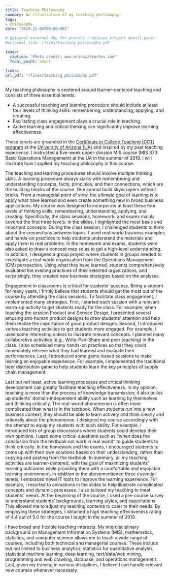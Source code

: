 ```yaml
---
title: Teaching Philosophy
summary: An illustration of my teaching philosophy.
tags: 
- Philosophy
date: "2019-11-04T00:00:00Z"

# Optional external URL for project (replaces project detail page).
#external_link: /files/teaching_philosophy.pdf

image:
  caption: "Photo credit: www.mrsruizteaches.com"
  focal_point: Smart

links:
url_pdf: "/files/teaching_philosophy.pdf"
---
```


My teaching philosophy is centered around learner-centered teaching and consists of three essential tenets. 

- A successful teaching and learning procedure should include at least four levels of thinking skills: remembering, understanding, applying, and creating. 
- Facilitating class engagement plays a crucial role in teaching. 
- Active learning and critical thinking can significantly improve learning effectiveness. 

These tenets are grounded in the [Certificate in College Teaching (CCT) program](https://cct.oia.arizona.edu) at the [University of Arizona (UA)](https://www.arizona.edu) and inspired by my past teaching experience. I instructed a five-week upper-division MIS course (MIS 373: Basic Operations Management) at the UA in the summer of 2019. I will illustrate how I applied my teaching philosophy in this course.

The teaching and learning procedures should involve multiple thinking skills. A learning procedure always starts with remembering and understanding concepts, facts, principles, and their connections, which are the building blocks of the course. One cannot build skyscrapers without bricks. From a managerial point of view, the ultimate goal of learning is to apply what have learned and even create something new in broad business applications. My course was designed to incorporate at least these four levels of thinking skills: remembering, understanding, applying, and creating. Specifically, the class sessions, homework, and exams mainly covered the first three levels. In the slides, I highlighted the most basic and important concepts. During the class session, I challenged students to think about the connections between topics. I used real-world business examples and hands-on practices to help students understand the materials and apply them to real problems. In the homework and exams, students were also asked to draw a concept map so as to get a high-level understanding. In addition, I designed a group project where students in groups needed to investigate a real-world organization from the Operations Management (OM) perspective. Using what they have learned, students comprehensively evaluated the existing practices of their selected organizations; and surprisingly, they created new business strategies based on the analyses.

Engagement in classrooms is critical for students’ success. Being a student for many years, I firmly believe that students should get the most out of the course by attending the class sessions. To facilitate class engagement, I implemented many strategies. First, I started each session with a relevant warm-up activity to get students ready for the class. For example, when teaching the session Product and Service Design, I presented several amusing anti-human product designs to draw students’ attention and help them realize the importance of good product designs. Second, I introduced various teaching activities to get students more engaged. For example, I used some interesting videos to illustrate relevant concepts. I planned many collaborative activities (e.g., Write-Pair-Share and peer teaching) in the class. I also scheduled many hands-on practices so that they could immediately retrieve what they had learned and evaluate their performances. Last, I introduced some game-based sessions to make learning an enjoyable experience. For example, I implemented the traditional beer distribution game to help students learn the key principles of supply chain management.

Last but not least, active learning processes and critical thinking development can greatly facilitate teaching effectiveness. In my opinion, teaching is more than the process of knowledge transmission; it also builds up students’ domain-independent ability such as learning by themselves and thinking critically. The real-world phenomenon is often more complicated than what is in the textbook. When students run into a new business context, they should be able to learn actively and think clearly and rationally about the phenomenon. I designed my course accordingly with the attempt to equip my students with such ability. For example, I introduced lots of group discussions where students could develop their own opinions. I used some critical questions such as “when does the conclusion from the textbook not work in real world” to guide students to think critically. In the homework and the exams, I encouraged students to come up with their own solutions based on their understanding, rather than copying and pasting from the textbook.
In summary, all my teaching activities are learner-centered, with the goal of maximizing students’ learning outcomes while providing them with a comfortable and enjoyable learning environment. In addition to the abovementioned three essential tenets, I embraced novel IT tools to improve the learning experience. For example, I resorted to animations in the slides to help illustrate complicated concepts and dynamic processes. I also tailored my teaching to meet students’ needs. At the beginning of the course, I used a pre-course survey to understand students’ backgrounds, learning styles, and expectations. This allowed me to adjust my teaching contents to cater to their needs. By employing these strategies, I obtained a high teaching effectiveness rating of 4.4 out of 5.0 for the course I taught in the summer of 2019.   

I have broad and flexible teaching interests. My interdisciplinary background on Management Information Systems (MIS), mathematics, statistics, and computer science allows me to teach a wide range of courses, including both technical and managerial courses. These include but not limited to business analytics, statistics for quantitative analysis, statistical machine learning, deep learning, text/data/web mining, programming and web crawling, database, and operations management. Last, given my training in various disciplines, I believe I can handle relevant new courses whenever necessary.

